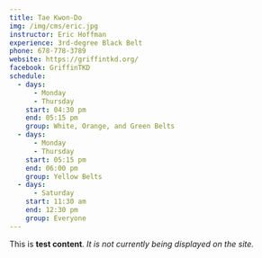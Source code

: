 ```yaml
---
title: Tae Kwon-Do
img: /img/cms/eric.jpg
instructor: Eric Hoffman
experience: 3rd-degree Black Belt
phone: 678-778-3789
website: https://griffintkd.org/
facebook: GriffinTKD
schedule:
  - days:
      - Monday
      - Thursday
    start: 04:30 pm
    end: 05:15 pm
    group: White, Orange, and Green Belts
  - days:
      - Monday
      - Thursday
    start: 05:15 pm
    end: 06:00 pm
    group: Yellow Belts
  - days:
      - Saturday
    start: 11:30 am
    end: 12:30 pm
    group: Everyone
---
```

This is **test content**. *It is not currently being displayed on the site.*